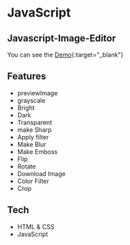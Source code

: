 # JavaScript
## Javascript-Image-Editor

You can see the [Demo](https://patelrohan750.github.io/Javascript-Image-Editor-/){:target="_blank"}


## Features
- previewImage
- grayscale
- Bright
- Dark
- Transparent
- make Sharp
- Apply filter
-  Make Blur
-  Make Emboss
-  Flip
-  Rotate
-  Download Image
-  Color Filter 
-  Crop





## Tech
- HTML & CSS
- JavaScript


